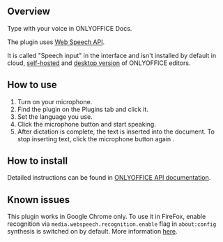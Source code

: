 ## Overview

Type with your voice in ONLYOFFICE Docs.

The plugin uses [Web Speech API](https://developer.mozilla.org/en-US/docs/Web/API/Web_Speech_API).

It is called "Speech input" in the interface and isn't installed by default in cloud, [self-hosted](https://github.com/ONLYOFFICE/DocumentServer) and [desktop version](https://github.com/ONLYOFFICE/DesktopEditors) of ONLYOFFICE editors.

## How to use

1. Turn on your microphone.
2. Find the plugin on the Plugins tab and click it.
3. Set the language you use.
4. Click the microphone button and start speaking. 
5. After dictation is complete, the text is inserted into the document. To stop inserting text, click the microphone button again . 

## How to install

Detailed instructions can be found in [ONLYOFFICE API documentation](https://api.onlyoffice.com/plugin/installation).

## Known issues

This plugin works in Google Chrome only. To use it in FireFox, enable recognition via `media.webspeech.recognition.enable` flag in `about:config` synthesis is switched on by default. More information [here](https://developer.mozilla.org/en-US/docs/Web/API/Web_Speech_API). 
